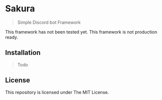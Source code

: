 # Sakura

> Simple Discord bot Framework

This framework has not been tested yet.
This framework is not production ready.

## Installation

> Todo

## License

This repository is licensed under The MIT License.
